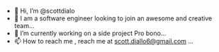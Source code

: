 - 👋 Hi, I’m @scottdialo
- 👀 I am a software engineer looking to join an awesome and creative team...
- 🌱 I’m currently working on a side project Pro bono...
- 📫 How to reach me , reach me at scott.diallo6@gmail.com ...

<!---
scottdialo/scottdialo is a ✨ special ✨ repository because its `README.md` (this file) appears on your GitHub profile.
You can click the Preview link to take a look at your changes.
--->
